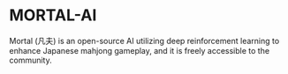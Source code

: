 # MORTAL-AI
Mortal (凡夫) is an open-source AI utilizing deep reinforcement learning to enhance Japanese mahjong gameplay, and it is freely accessible to the community.
